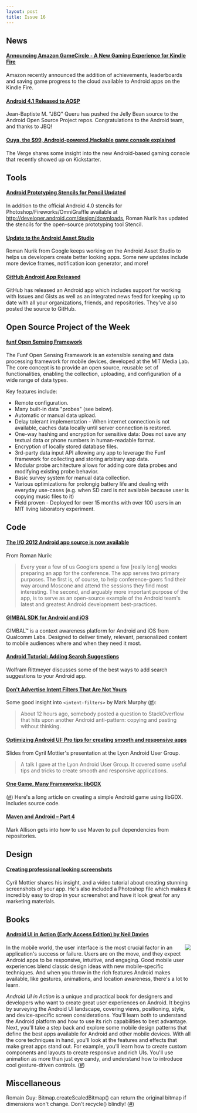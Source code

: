 ```yaml
---
layout: post
title: Issue 16
---
```

## News

#### [Announcing Amazon GameCircle - A New Gaming Experience for Kindle Fire](http://www.amazonappstoredev.com/2012/07/announcing-amazon-gamecircle-a-new-gaming-experience-for-kindle-fire.html)
Amazon recently announced the addition of achievements, leaderboards and saving game progress to the cloud available to Android apps on the Kindle Fire.

#### [Android 4.1 Released to AOSP](https://groups.google.com/forum/#!topic/android-building/XBYeD-bhk1o/discussion)
Jean-Baptiste M. "JBQ" Queru has pushed the Jelly Bean source to the Android Open Source Project repos. Congratulations to the Android team, and thanks to JBQ!

#### [Ouya, the $99, Android-powered,Hackable game console explained](http://www.theverge.com/gaming/2012/7/10/3147757/ouya-the-99-android-powered-hackable-game-console-explained)
The Verge shares some insight into the new Android-based gaming console that recently showed up on Kickstarter. 

## Tools

#### [Android Prototyping Stencils for Pencil Updated](https://plus.google.com/113735310430199015092/posts/ViWCQQXPuCs)
In addition to the official Android 4.0 stencils for Photoshop/Fireworks/OmniGraffle available at http://developer.android.com/design/downloads, Roman Nurik has updated the stencils for the open-source prototyping tool Stencil.

#### [Update to the Android Asset Studio](https://plus.google.com/113735310430199015092/posts/dnmfXnKV75R)
Roman Nurik from Google keeps working on the Android Asset Studio to helps us developers create better looking apps. Some new updates include more device frames, notification icon generator, and more!

#### [GitHub Android App Released](https://github.com/blog/1187-github-android-app-released)
GitHub has released an Android app which includes support for working with Issues and Gists as well as an integrated news feed for keeping up to date with all your organizations, friends, and repositories. They've also posted the source to GitHub.

## Open Source Project of the Week

#### [funf Open Sensing Framework](http://funf.media.mit.edu/index.html)
The Funf Open Sensing Framework is an extensible sensing and data processing framework for mobile devices, developed at the MIT Media Lab. The core concept is to provide an open source, reusable set of functionalities, enabling the collection, uploading, and configuration of a wide range of data types.

Key features include:

* Remote configuration.
* Many built-in data "probes" (see below).
* Automatic or manual data upload.
* Delay tolerant implementation - When internet connection is not available, caches data locally until server connection is restored.
* One-way hashing and encryption for sensitive data: Does not save any textual data or phone numbers in human-readable format.
* Encryption of locally stored database files.
* 3rd-party data input API allowing any app to leverage the Funf framework for collecting and storing arbitrary app data.
* Modular probe architecture allows for adding core data probes and modifying existing probe behavior.
* Basic survey system for manual data collection.
* Various optimizations for prolongig battery life and dealing with everyday use-cases (e.g. when SD card is not available because user is copying music files to it)
* Field proven - Deployed for over 15 months with over 100 users in an MIT living laboratory experiment.

## Code

#### [The I/O 2012 Android app source is now available](https://plus.google.com/113735310430199015092/posts/fQMrL4KzbXn)
From Roman Nurik:
> Every year a few of us Googlers spend a few [really long] weeks preparing an app for the conference. The app serves two primary purposes. The first is, of course, to help conference-goers find their way around Moscone and attend the sessions they find most interesting. The second, and arguably more important purpose of the app, is to serve as an open-source example of the Android team's latest and greatest Android development best-practices.

#### [GIMBAL SDK for Android and iOS](https://www.gimbal.com/)
GIMBAL™ is a context awareness platform for Android and iOS from Qualcomm Labs. Designed to deliver timely, relevant, personalized content to mobile audiences where and when they need it most.

#### [Android Tutorial: Adding Search Suggestions](http://www.grokkingandroid.com/android-tutorial-adding-suggestions-to-search)
Wolfram Rittmeyer discusses some of the best ways to add search suggestions to your Android app.

#### [Don't Advertise Intent Filters That Are Not Yours](http://commonsware.com/blog/2012/07/09/dont-advertise-intent-filters-that-are-not-yours.html)
Some good insight into `<intent-filters>` by Mark Murphy ([#](https://plus.google.com/101948439228765005787/posts/8573txuZsiy)):
> About 12 hours ago, somebody posted a question to StackOverflow that hits upon another Android anti-pattern: copying and pasting <intent-filters> without thinking. 

#### [Optimizing Android UI: Pro tips for creating smooth and responsive apps](https://speakerdeck.com/u/cyrilmottier/p/optimizing-android-ui-pro-tips-for-creating-smooth-and-responsive-apps)
Slides from Cyril Mottier's presentation at the Lyon Android User Group.
>A talk I gave at the Lyon Android User Group. It covered some useful tips and tricks to create smooth and responsive applications.

#### [One Game, Many Frameworks: libGDX](http://rengelbert.com/blog/one-game-many-frameworks-libgdx/)
([#](https://plus.google.com/101948439228765005787/posts/djSVn52V1rm))
Here's a long article on creating a simple Android game using libGDX. Includes source code.

#### [Maven and Android – Part 4](http://blog.stylingandroid.com/archives/1089)
Mark Allison gets into how to use Maven to pull dependencies from repositories.

## Design

#### [Creating professional looking screenshots](http://android.cyrilmottier.com/?p=734)
Cyril Mottier shares his insight, and a video tutorial about creating stunning screenshots of your app. He's also included a Photoshop file which makes it incredibly easy to drop in your screenshot and have it look great for any marketing materials.

## Books

#### [Android UI in Action (Early Access Edition) by Neil Davies](http://manning.com/davies/)
<img src="http://manning.com/davies/davies_cover150.jpg" style="float: right;" /> 

In the mobile world, the user interface is the most crucial factor in an application's success or failure. Users are on the move, and they expect Android apps to be responsive, intuitive, and engaging. Good mobile user experiences blend classic design ideas with new mobile-specific techniques. And when you throw in the rich features Android makes available, like gestures, animations, and location awareness, there's a lot to learn.

*Android UI in Action* is a unique and practical book for designers and developers who want to create great user experiences on Android. It begins by surveying the Android UI landscape, covering views, positioning, style, and device-specific screen considerations. You'll learn both to understand the Android platform and how to use its rich capabilities to best advantage. Next, you'll take a step back and explore some mobile design patterns that define the best apps available for Android and other mobile devices. With all the core techniques in hand, you'll look at the features and effects that make great apps stand out. For example, you'll learn how to create custom components and layouts to create responsive and rich UIs. You'll use animation as more than just eye candy, and understand how to introduce cool gesture-driven controls. ([#](https://plus.google.com/110753107896469232101/posts/JEAzvzEvaWZ))


## Miscellaneous

Romain Guy: Bitmap.createScaledBitmap() can return the original bitmap if dimensions won't change. Don't recycle() blindly! ([#](http://twitter.com/romainguy/statuses/224733483430461442))